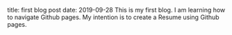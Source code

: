 title: first blog post
date: 2019-09-28
This is my first blog. I am learning how to navigate Github pages. My intention is to create a Resume using Github pages.
